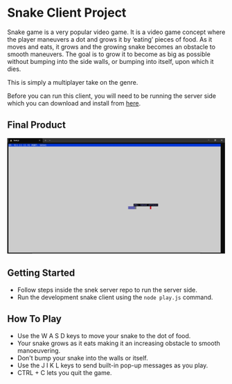 # Snake Client Project

Snake game is a very popular video game. It is a video game concept where the player maneuvers a dot and grows it by ‘eating’ pieces of food. As it moves and eats, it grows and the growing snake becomes an obstacle to smooth maneuvers. The goal is to grow it to become as big as possible without bumping into the side walls, or bumping into itself, upon which it dies.

This is simply a multiplayer take on the genre.

Before you can run this client, you will need to be running the server side which you can download and install from [here](https://github.com/lighthouse-labs/snek-multiplayer). 

## Final Product

!["Snake heading for food"](https://github.com/JacquelineMG/snake-client/blob/master/.gitimages/screenshot.jpg)


## Getting Started

- Follow steps inside the snek server repo to run the server side.
- Run the development snake client using the `node play.js` command.

## How To Play

- Use the W A S D keys to move your snake to the dot of food.
- Your snake grows as it eats making it an increasing obstacle to smooth manoeuvering.
- Don't bump your snake into the walls or itself.
- Use the J I K L keys to send built-in pop-up messages as you play.
- CTRL + C lets you quit the game.